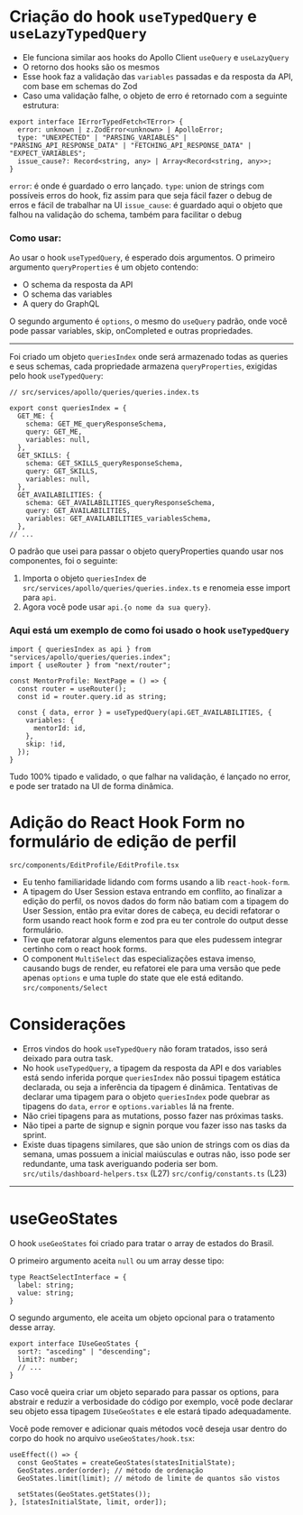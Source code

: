 # Criação do hook `useTypedQuery` e `useLazyTypedQuery`
* Ele funciona similar aos hooks do Apollo Client `useQuery` e `useLazyQuery`
* O retorno dos hooks são os mesmos
* Esse hook faz a validação das `variables` passadas e da resposta da API, com base em schemas do Zod
* Caso uma validação falhe, o objeto de erro é retornado com a seguinte estrutura:
```tsx
export interface IErrorTypedFetch<TError> {
  error: unknown | z.ZodError<unknown> | ApolloError;
  type: "UNEXPECTED" | "PARSING_VARIABLES" | "PARSING_API_RESPONSE_DATA" | "FETCHING_API_RESPONSE_DATA" | "EXPECT_VARIABLES";
  issue_cause?: Record<string, any> | Array<Record<string, any>>;
}
```

`error`: é onde é guardado o erro lançado.
`type`: union de strings com possíveis erros do hook, fiz assim para que seja fácil fazer o debug de erros e fácil de trabalhar na UI
`issue_cause`: é guardado aqui o objeto que falhou na validação do schema, também para facilitar o debug


### Como usar:
Ao usar o hook `useTypedQuery`, é esperado dois argumentos.
O primeiro argumento `queryProperties` é um objeto contendo:
* O schema da resposta da API
* O schema das variables
* A query do GraphQL

O segundo argumento é `options`, o mesmo do `useQuery` padrão, onde você pode passar variables, skip, onCompleted e outras propriedades.


---


Foi criado um objeto `queriesIndex` onde será armazenado todas as queries e seus schemas, cada propriedade armazena `queryProperties`, exigidas pelo hook `useTypedQuery`:
```tsx
// src/services/apollo/queries/queries.index.ts

export const queriesIndex = {
  GET_ME: {
    schema: GET_ME_queryResponseSchema,
    query: GET_ME,
    variables: null,
  },
  GET_SKILLS: {
    schema: GET_SKILLS_queryResponseSchema,
    query: GET_SKILLS,
    variables: null,
  },
  GET_AVAILABILITIES: {
    schema: GET_AVAILABILITIES_queryResponseSchema,
    query: GET_AVAILABILITIES,
    variables: GET_AVAILABILITIES_variablesSchema,
  },
// ...
```

O padrão que usei para passar o objeto queryProperties quando usar nos componentes, foi o seguinte:
1. Importa o objeto `queriesIndex` de `src/services/apollo/queries/queries.index.ts` e renomeia esse import para `api`.
2. Agora você pode usar `api.{o nome da sua query}`.

### Aqui está um exemplo de como foi usado o hook `useTypedQuery`
```tsx
import { queriesIndex as api } from "services/apollo/queries/queries.index";
import { useRouter } from "next/router";

const MentorProfile: NextPage = () => {
  const router = useRouter();
  const id = router.query.id as string;

  const { data, error } = useTypedQuery(api.GET_AVAILABILITIES, {
    variables: {
      mentorId: id,
    },
    skip: !id,
  });
}
```

Tudo 100% tipado e validado, o que falhar na validação, é lançado no error, e pode ser tratado na UI de forma dinâmica.

# Adição do React Hook Form no formulário de edição de perfil
`src/components/EditProfile/EditProfile.tsx`

* Eu tenho familiaridade lidando com forms usando a lib `react-hook-form`.
* A tipagem do User Session estava entrando em conflito, ao finalizar a edição do perfil, os novos dados do form não batiam com a tipagem do User Session, então pra evitar dores de cabeça, eu decidi refatorar o form usando react hook form  e zod pra eu ter controle do output desse formulário.
* Tive que refatorar alguns elementos para que eles pudessem integrar certinho com o react hook forms.
* O component `MultiSelect` das especializações estava imenso, causando bugs de render, eu refatorei ele para uma versão que pede apenas `options` e uma tuple do state que ele está editando.
`src/components/Select`

# Considerações
* Erros vindos do hook `useTypedQuery` não foram tratados, isso será deixado para outra task.
* No hook `useTypedQuery`, a tipagem da resposta da API e dos variables está sendo inferida porque `queriesIndex` não possui tipagem estática declarada, ou seja a inferência da tipagem é dinâmica. Tentativas de declarar uma tipagem para o objeto `queriesIndex` pode quebrar as tipagens do `data`, `error` e `options.variables` lá na frente.
* Não criei tipagens para as mutations, posso fazer nas próximas tasks.
* Não tipei a parte de signup e signin porque vou fazer isso nas tasks da sprint.
* Existe duas tipagens similares, que são union de strings com os dias da semana, umas possuem a inicial maiúsculas e outras não, isso pode ser redundante, uma task averiguando poderia ser bom.
`src/utils/dashboard-helpers.tsx` (L27)
`src/config/constants.ts` (L23)




---

# useGeoStates
O hook `useGeoStates` foi criado para tratar o array de estados do Brasil.

O primeiro argumento aceita `null` ou um array desse tipo:
```tsx
type ReactSelectInterface = {
  label: string;
  value: string;
}
```

O segundo argumento, ele aceita um objeto opcional para o tratamento desse array.
```tsx
export interface IUseGeoStates {
  sort?: "asceding" | "descending";
  limit?: number;
  // ...
}
```

Caso você queira criar um objeto separado para passar os options, para abstrair e reduzir a verbosidade do código por exemplo, você pode declarar seu objeto essa tipagem `IUseGeoStates` e ele estará tipado adequadamente.

Você pode remover e adicionar quais métodos você deseja usar dentro do corpo do hook no arquivo `useGeoStates/hook.tsx`:
```tsx
useEffect(() => {
  const GeoStates = createGeoStates(statesInitialState);
  GeoStates.order(order); // método de ordenação
  GeoStates.limit(limit); // método de limite de quantos são vistos

  setStates(GeoStates.getStates());
}, [statesInitialState, limit, order]);
```